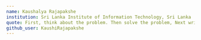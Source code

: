```yaml
---
name: Kaushalya Rajapakshe
institution: Sri Lanka Institute of Information Technology, Sri Lanka
quote: First, think about the problem. Then solve the problem, Next write the code. You will be a genius person.
github_user: KaushiRajapakshe
---
```

